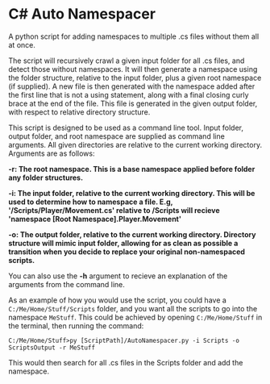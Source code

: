 # C# Auto Namespacer
A python script for adding namespaces to multiple .cs files without them all at once.

The script will recursively crawl a given input folder for all .cs files, and detect those without namespaces. It will then generate a namespace using the folder structure, relative to the input folder, plus a given root namespace (if supplied). A new file is then generated with the namespace added after the first line that is not a using statement, along with a final closing curly brace at the end of the file. This file is generated in the given output folder, with respect to relative directory structure.

This script is designed to be used as a command line tool. Input folder, output folder, and root namespace are supplied as command line arguments. All given directories are relative to the current working directory. Arguments are as follows:

**-r: The root namespace. This is a base namespace applied before folder any folder structures.**

**-i: The input folder, relative to the current working directory. This will be used to determine how to namespace a file. E.g, '/Scripts/Player/Movement.cs' relative to /Scripts will recieve 'namespace [Root Namespace].Player.Movement'**

**-o: The output folder, relative to the current working directory. Directory structure will mimic input folder, allowing for as clean as possible a transition when you decide to replace your original non-namespaced scripts.**

You can also use the **-h** argument to recieve an explanation of the arguments from the command line.

As an example of how you would use the script, you could have a ``C:/Me/Home/Stuff/Scripts`` folder, and you want all the scripts to go into the namespace ``MeStuff``. This could be achieved by opening ``C:/Me/Home/Stuff`` in the terminal, then running the command:

```C:/Me/Home/Stuff>py [ScriptPath]/AutoNamespacer.py -i Scripts -o ScriptsOutput -r MeStuff```

This would then search for all .cs files in the Scripts folder and add the namespace.
